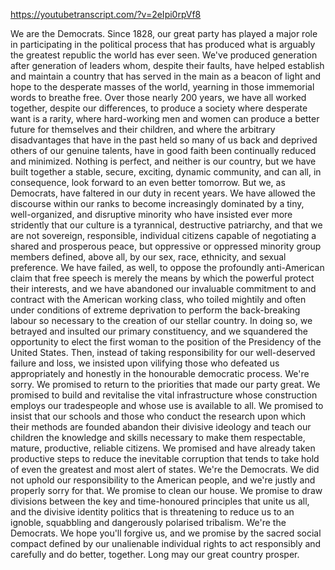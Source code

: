 https://youtubetranscript.com/?v=2eIpi0rpVf8

 We are the Democrats. Since 1828, our great party has played a major role in participating in the political process that has produced what is arguably the greatest republic the world has ever seen. We've produced generation after generation of leaders whom, despite their faults, have helped establish and maintain a country that has served in the main as a beacon of light and hope to the desperate masses of the world, yearning in those immemorial words to breathe free. Over those nearly 200 years, we have all worked together, despite our differences, to produce a society where desperate want is a rarity, where hard-working men and women can produce a better future for themselves and their children, and where the arbitrary disadvantages that have in the past held so many of us back and deprived others of our genuine talents, have in good faith been continually reduced and minimized. Nothing is perfect, and neither is our country, but we have built together a stable, secure, exciting, dynamic community, and can all, in consequence, look forward to an even better tomorrow. But we, as Democrats, have faltered in our duty in recent years. We have allowed the discourse within our ranks to become increasingly dominated by a tiny, well-organized, and disruptive minority who have insisted ever more stridently that our culture is a tyrannical, destructive patriarchy, and that we are not sovereign, responsible, individual citizens capable of negotiating a shared and prosperous peace, but oppressive or oppressed minority group members defined, above all, by our sex, race, ethnicity, and sexual preference. We have failed, as well, to oppose the profoundly anti-American claim that free speech is merely the means by which the powerful protect their interests, and we have abandoned our invaluable commitment to and contract with the American working class, who toiled mightily and often under conditions of extreme deprivation to perform the back-breaking labour so necessary to the creation of our stellar country. In doing so, we betrayed and insulted our primary constituency, and we squandered the opportunity to elect the first woman to the position of the Presidency of the United States. Then, instead of taking responsibility for our well-deserved failure and loss, we insisted upon vilifying those who defeated us appropriately and honestly in the honourable democratic process. We're sorry. We promised to return to the priorities that made our party great. We promised to build and revitalise the vital infrastructure whose construction employs our tradespeople and whose use is available to all. We promised to insist that our schools and those who conduct the research upon which their methods are founded abandon their divisive ideology and teach our children the knowledge and skills necessary to make them respectable, mature, productive, reliable citizens. We promised and have already taken productive steps to reduce the inevitable corruption that tends to take hold of even the greatest and most alert of states. We're the Democrats. We did not uphold our responsibility to the American people, and we're justly and properly sorry for that. We promise to clean our house. We promise to draw divisions between the key and time-honoured principles that unite us all, and the divisive identity politics that is threatening to reduce us to an ignoble, squabbling and dangerously polarised tribalism. We're the Democrats. We hope you'll forgive us, and we promise by the sacred social compact defined by our unalienable individual rights to act responsibly and carefully and do better, together. Long may our great country prosper.